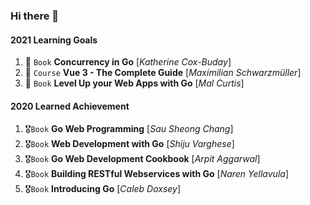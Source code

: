 ### Hi there 👋

#### 2021 Learning Goals
1. 🌱 `Book` **Concurrency in Go** [_Katherine Cox-Buday_]
1. 🌱 `Course` **Vue 3 - The Complete Guide** [_Maximilian Schwarzmüller_]
1. 🌱 `Book` **Level Up your Web Apps with Go** [_Mal Curtis_]


#### 2020 Learned Achievement
1. 🎖️`Book` **Go Web Programming** [_Sau Sheong Chang_]
1. 🎖️`Book` **Web Development with Go** [_Shiju Varghese_]
1. 🎖️`Book` **Go Web Development Cookbook** [_Arpit Aggarwal_]
1. 🎖️`Book` **Building RESTful Webservices with Go** [_Naren Yellavula_]
1. 🎖️`Book` **Introducing Go** [_Caleb Doxsey_]

<!--
**huuthuan-nguyen/huuthuan-nguyen** is a ✨ _special_ ✨ repository because its `README.md` (this file) appears on your GitHub profile.

Here are some ideas to get you started:

- 🔭 I’m currently working on ...
- 🌱 I’m currently learning ...
- 👯 I’m looking to collaborate on ...
- 🤔 I’m looking for help with ...
- 💬 Ask me about ...
- 📫 How to reach me: ...
- 😄 Pronouns: ...
- ⚡ Fun fact: ...
-->

